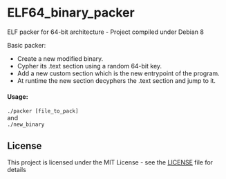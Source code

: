 # ELF64_binary_packer
ELF packer for 64-bit architecture  - Project compiled under Debian 8

Basic packer:

- Create a new modified binary.
- Cypher its .text section using a random 64-bit key.
- Add a new custom section which is the new entrypoint of the program.
- At runtime the new section decyphers the .text section and jump to it.

<h4>Usage:</h4>

```./packer [file_to_pack]```<br>
and<br>
```./new_binary```

## License

This project is licensed under the MIT License - see the [LICENSE](LICENSE) file for details
